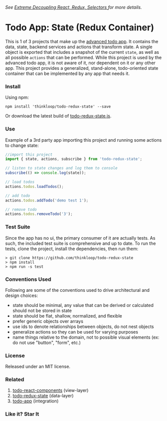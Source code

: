 *See [Extreme Decoupling
React, Redux, Selectors ](http://www.thinkloop.com/article/extreme-decoupling-react-redux-selectors/) for more details.*

# Todo App: State (Redux Container)

This is 1 of 3 projects that make up the [advanced todo app](https://github.com/thinkloop/todo-app). It contains the data, state, backend services and actions that transform state. A single object is exported that includes a snapshot of the current `state`, as well as all possible `actions` that can be performed. While this project is used by the advanced todo app, it is not aware of it, nor dependent on it or any other app. This project provides a generalized, stand-alone, todo-oriented state container that can be implemented by any app that needs it.

### Install
Using npm:

```
npm install 'thinkloop/todo-redux-state' --save
```

Or download the latest build of [todo-redux-state.js](build/todo-redux-state.js).

### Use
Example of a 3rd party app importing this project and running some actions to change state:

```javascript
//import this project
import { state, actions, subscribe } from 'todo-redux-state';

// listen to state changes and log them to console
subscribe(() => console.log(state));

// load todos
actions.todos.loadTodos();

// add todo
actions.todos.addTodo('demo test 1');

// remove todo
actions.todos.removeTodo('3');
```

### Test Suite
Since the app has no ui, the primary consumer of it are actually tests. As such, the included test suite is comprehensive and up to date. To run the tests, clone the project, install the dependencies, then run them:

```
> git clone https://github.com/thinkloop/todo-redux-state
> npm install
> npm run -s test
```

### Conventions Used
Following are some of the conventions used to drive architectural and design choices:

- state should be minimal, any value that can be derived or calculated should not be stored in state
- state should be flat, shallow, normalized, and flexible
- prefer generic objects over arrays
- use ids to denote relationships between objects, do not nest objects
- generalize actions so they can be used for varying purposes
- name things relative to the domain, not to possible visual elements (ex: do not use "button", "form", etc.)

### License

Released under an MIT license.

### Related
1. [todo-react-components](https://github.com/thinkloop/todo-react-components) (view-layer)
2. [todo-redux-state](https://github.com/thinkloop/todo-redux-state) (data-layer)
3. [todo-app](https://github.com/thinkloop/todo-app) (integration)

### Like it? Star It

